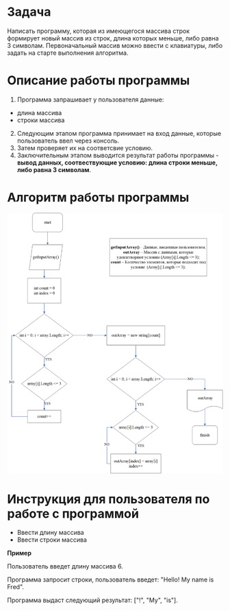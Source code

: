 # Задача
Написать программу, которая из имеющегося массива строк формирует новый массив из строк, длина которых меньше, либо равна 3 символам. Первоначальный массив можно ввести с клавиатуры, либо задать на старте выполнения алгоритма.

# Описание работы программы
1. Программа запрашивает у пользователя данные: 

* длина массива
* строки массива

2. Следующим этапом программа принимает на вход данные, которые пользователь ввел через консоль. 
3. Затем проверяет их на соответсвие условию.
4. Заключительным этапом выводится результат работы программы - **вывод данных, соотвествующие условию: длина строки меньше, либо равна 3 символам**.

# Алгоритм работы программы
![alt text](Схемы/Diagrama.png)

# Инструкция для пользователя по работе с программой
* Ввести длину массива
* Ввести строки массива

**Пример**

Пользователь введет длину массива 6. 

Программа запросит строки, пользователь введет: "Hello! My name is Fred". 

Программа выдаст следующий результат: ["!", "My", "is"].
